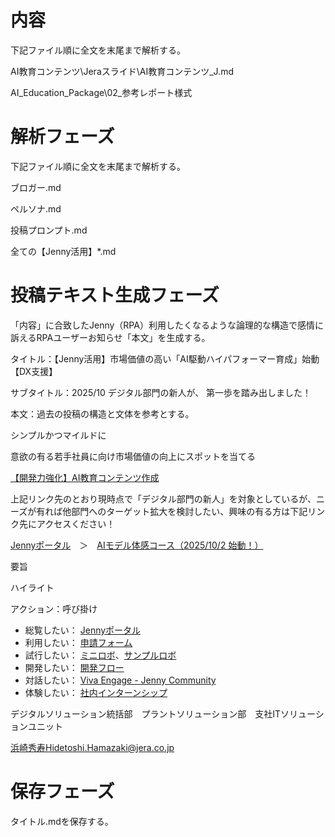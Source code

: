 # 内容

下記ファイル順に全文を末尾まで解析する。

AI教育コンテンツ\Jeraスライド\AI教育コンテンツ_J.md

AI_Education_Package\02_参考レポート様式

# 解析フェーズ

下記ファイル順に全文を末尾まで解析する。

ブロガー.md

ペルソナ.md

投稿プロンプト.md

全ての【Jenny活用】*.md

# 投稿テキスト生成フェーズ

「内容」に合致したJenny（RPA）利用したくなるような論理的な構造で感情に訴えるRPAユーザーお知らせ「本文」を生成する。

タイトル：【Jenny活用】市場価値の高い「AI駆動ハイパフォーマー育成」始動【DX支援】

サブタイトル：2025/10 デジタル部⾨の新⼈が、 第⼀歩を踏み出しました！

本文：過去の投稿の構造と文体を参考とする。

シンプルかつマイルドに

意欲の有る若手社員に向け市場価値の向上にスポットを当てる

[【開発力強化】AI教育コンテンツ作成](https://jeragroup.sharepoint.com/sites/Jenny1/Shared%20Documents/Forms/AllItems.aspx?id=%2Fsites%2FJenny1%2FShared%20Documents%2FGeneral%2F%40%E5%85%B1%E6%9C%89%E3%83%95%E3%82%A1%E3%82%A4%E3%83%AB%2F20%5F%E6%95%99%E8%82%B2%E8%B3%87%E6%96%99%2FAI%E3%83%A2%E3%83%87%E3%83%AB%E4%BD%93%E6%84%9F%E3%82%B3%E3%83%BC%E3%82%B9%2FAI%E6%95%99%E8%82%B2%E3%82%B3%E3%83%B3%E3%83%86%E3%83%B3%E3%83%84%5FJ%2Epdf&parent=%2Fsites%2FJenny1%2FShared%20Documents%2FGeneral%2F%40%E5%85%B1%E6%9C%89%E3%83%95%E3%82%A1%E3%82%A4%E3%83%AB%2F20%5F%E6%95%99%E8%82%B2%E8%B3%87%E6%96%99%2FAI%E3%83%A2%E3%83%87%E3%83%AB%E4%BD%93%E6%84%9F%E3%82%B3%E3%83%BC%E3%82%B9)

上記リンク先のとおり現時点で「デジタル部⾨の新⼈」を対象としているが、ニーズが有れば他部門へのターゲット拡大を検討したい、興味の有る方は下記リンク先にアクセスください！

[Jennyポータル](https://jeragroup.sharepoint.com/sites/Jenny1/SitePages/Jenny%E3%83%9D%E3%83%BC%E3%82%BF%E3%83%AB.aspx)　＞　[AIモデル体感コース（2025/10/2 始動！）](https://jeragroup.sharepoint.com/sites/Jenny1/SitePages/AI%E3%83%A2%E3%83%87%E3%83%AB%E4%BD%93%E6%84%9F%E3%82%B3%E3%83%BC%E3%82%B9.aspx)

要旨

ハイライト

アクション：呼び掛け

* 総覧したい： [Jennyポータル](https://jeragroup.sharepoint.com/sites/Jenny1/SitePages/Jenny%E3%83%9D%E3%83%BC%E3%82%BF%E3%83%AB.aspx)
* 利用したい： [申請フォーム](https://forms.office.com/Pages/ResponsePage.aspx?id=mzhAKIEPb0m3Qqx5Sl2mHhHRHUk32HlFql003WRlhQ1UMkZFMkZGRzlHMzNTWlVFOUdBUTRLTFBWVS4u)
* 試行したい： [ミニロボ](https://jeragroup.sharepoint.com/sites/Jenny1/SitePages/%E3%83%9F%E3%83%8B%E3%83%AD%E3%83%9C.aspx)、[サンプルロボ](https://jeragroup.sharepoint.com/sites/Jenny1/SitePages/%E9%96%8B%E3%81%8F%E3%81%A0%E3%81%91%E3%81%A7%E4%BD%BF%E3%81%88%E3%82%8B%E3%82%B5%E3%83%B3%E3%83%97%E3%83%AB%E3%83%AD%E3%83%9C.aspx)
* 開発したい： [開発フロー](https://jeragroup.sharepoint.com/sites/Jenny1/SitePages/%E9%96%8B%E7%99%BA%E3%83%95%E3%83%AD%E3%83%BC.aspx)
* 対話したい： [Viva Engage -
  Jenny Community](https://web.yammer.com/main/org/jeragroup.onmicrosoft.com/groups/eyJfdHlwZSI6Ikdyb3VwIiwiaWQiOiIxNjM0NDE5OTE2ODAifQ/all)
* 体験したい： [社内インターンシップ](https://jeragroup.sharepoint.com/sites/JE_Dep010_JA010_B070_D1010/SitePages/%E3%82%B3%E3%83%BC%E3%83%9D%E3%83%AC%E3%83%BC%E3%83%88%E3%83%87%E3%82%B8%E3%82%BF%E3%83%AB%E3%82%BD%E3%83%AA%E3%83%A5%E3%83%BC%E3%82%B7%E3%83%A7%E3%83%B3%E9%83%A8%20%E6%94%AF%E7%A4%BEIT%E3%82%BD%E3%83%AA%E3%83%A5%E3%83%BC%E3%82%B7%E3%83%A7%E3%83%B3U.aspx)

デジタルソリューション統括部　プラントソリューション部　支社ITソリューションユニット

浜崎秀寿Hidetoshi.Hamazaki@jera.co.jp

# 保存フェーズ

タイトル.mdを保存する。
